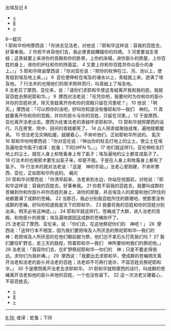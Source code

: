 ﻿





 出埃及记 8




* [<](bible/EXO07.md)
* [8](bible/EXO.md)
* [>](bible/EXO09.md)



 
8—蛙灾  
1 耶和华吩咐摩西说：「你进去见法老，对他说：『耶和华这样说：容我的百姓去，好事奉我。 
2 你若不肯容他们去，我必使青蛙糟蹋你的四境。 
3 河里要滋生青蛙；这青蛙要上来进你的宫殿和你的卧房，上你的床榻，进你臣仆的房屋，上你百姓的身上，进你的炉灶和你的抟面盆， 
4 又要上你和你百姓并你众臣仆的身上。』」 
5 耶和华晓谕摩西说：「你对亚伦说：『把你的杖伸在江、河、池以上，使青蛙到埃及地上来。』」 
6  亚伦便伸杖在埃及的诸水以上，青蛙就上来，遮满了埃及地。 
7 行法术的也用他们的邪术照样而行，叫青蛙上了埃及地。  
8 法老召了摩西、亚伦来，说：「请你们求耶和华使这青蛙离开我和我的民，我就容百姓去祭祀耶和华。」 
9  摩西对法老说：「任凭你吧，我要何时为你和你的臣仆并你的百姓祈求，除灭青蛙离开你和你的宫殿只留在河里呢？」 
10 他说：「明天。」摩西说：「可以照你的话吧，好叫你知道没有像耶和华—我们　神的。 
11 青蛙要离开你和你的宫殿，并你的臣仆与你的百姓，只留在河里。」 
12 于是摩西、亚伦离开法老出去。摩西为扰害法老的青蛙呼求耶和华。 
13 耶和华就照摩西的话行。凡在房里、院中、田间的青蛙都死了。 
14 众人把青蛙聚拢成堆，遍地就都腥臭。 
15 但法老见灾祸松缓，就硬着心，不肯听他们，正如耶和华所说的。 虱灾  
16 耶和华吩咐摩西说：「你对亚伦说：『伸出你的杖击打地上的尘土，使尘土在埃及遍地变作虱子[或译：虼蚤；下同](#FN
1)。』」 
17 他们就这样行。亚伦伸杖击打地上的尘土，就在人身上和牲畜身上有了虱子；埃及遍地的尘土都变成虱子了。 
18 行法术的也用邪术要生出虱子来，却是不能。于是在人身上和牲畜身上都有了虱子。 
19 行法术的就对法老说：「这是　神的手段。」法老心里刚硬，不肯听摩西、亚伦，正如耶和华所说的。 蝇灾  
20 耶和华对摩西说：「你清早起来，法老来到水边，你站在他面前，对他说：『耶和华这样说：容我的百姓去，好事奉我。 
21 你若不容我的百姓去，我要叫成群的苍蝇到你和你臣仆并你百姓的身上，进你的房屋，并且埃及人的房屋和他们所住的地都要满了成群的苍蝇。 
22 当那日，我必分别我百姓所住的歌珊地，使那里没有成群的苍蝇，好叫你知道我是天下的耶和华。 
23 我要将我的百姓和你的百姓分别出来。明天必有这神迹。』」 
24 耶和华就这样行。苍蝇成了大群，进入法老的宫殿，和他臣仆的房屋；埃及遍地就因这成群的苍蝇败坏了。  
25 法老召了摩西、亚伦来，说：「你们去，在这地祭祀你们的　神吧！」 
26  摩西说：「这样行本不相宜，因为我们要把埃及人所厌恶的祭祀耶和华—我们的　神；若把埃及人所厌恶的在他们眼前献为祭，他们岂不拿石头打死我们吗？ 
27 我们要往旷野去，走三天的路程，照着耶和华—我们　神所要吩咐我们的祭祀他。」 
28 法老说：「我容你们去，在旷野祭祀耶和华—你们的　神；只是不要走得很远。求你们为我祈祷。」 
29  摩西说：「我要出去求耶和华，使成群的苍蝇明天离开法老和法老的臣仆并法老的百姓；法老却不可再行诡诈，不容百姓去祭祀耶和华。」 
30 于是摩西离开法老去求耶和华。 
31 耶和华就照摩西的话行，叫成群的苍蝇离开法老和他的臣仆并他的百姓，一个也没有留下。 
32 这一次法老又硬着心，不容百姓去。 
* [<](bible/EXO07.md)
* [8](bible/EXO.md)
* [>](bible/EXO09.md)





---


[8:16:](#V16)
或译：虼蚤；下同




---









